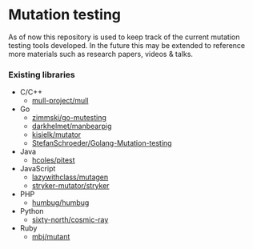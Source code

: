 # Mutation testing

As of now this repository is used to keep track of the current mutation testing tools developed. In the future this may be extended to reference more materials such as research papers, videos & talks.

### Existing libraries

* C/C++
  * [mull-project/mull](https://github.com/mull-project/mull)
* Go
  * [zimmski/go-mutesting](https://github.com/zimmski/go-mutesting)
  * [darkhelmet/manbearpig](https://github.com/darkhelmet/manbearpig)
  * [kisielk/mutator](https://github.com/kisielk/mutator)
  * [StefanSchroeder/Golang-Mutation-testing](https://github.com/StefanSchroeder/Golang-Mutation-testing)
* Java
  * [hcoles/pitest](https://github.com/hcoles/pitest)
* JavaScript
  * [lazywithclass/mutagen](https://github.com/lazywithclass/mutagen)
  * [stryker-mutator/stryker](https://github.com/stryker-mutator/stryker)
* PHP
  * [humbug/humbug](https://github.com/humbug/humbug)
* Python
  * [sixty-north/cosmic-ray](https://github.com/sixty-north/cosmic-ray)
* Ruby
  * [mbj/mutant](https://github.com/mbj/mutant)

